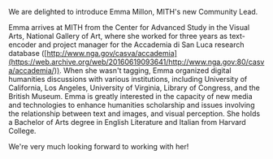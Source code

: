 We are delighted to introduce Emma Millon, MITH's new Community Lead.

Emma arrives at MITH from the Center for Advanced Study in the Visual Arts, National Gallery of Art, where she worked for three years as text-encoder and project manager for the Accademia di San Luca research database ([http://www.nga.gov/casva/accademia](https://web.archive.org/web/20160619093641/http://www.nga.gov:80/casva/accademia/)). When she wasn't tagging, Emma organized digital humanities discussions with various institutions, including University of California, Los Angeles, University of Virginia, Library of Congress, and the British Museum. Emma is greatly interested in the capacity of new media and technologies to enhance humanities scholarship and issues involving the relationship between text and images, and visual perception. She holds a Bachelor of Arts degree in English Literature and Italian from Harvard College.

We're very much looking forward to working with her!